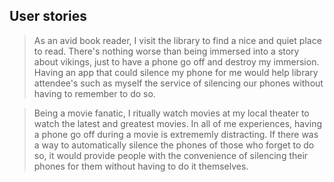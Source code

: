 ## User stories

> As an avid book reader, I visit the library to find a nice and quiet place to read. There's nothing worse than being immersed into a story about vikings, just to have a phone go off and destroy my immersion. Having an app that could silence my phone for me would help library attendee's such as myself the service of silencing our phones without having to remember to do so.

> Being a movie fanatic, I ritually watch movies at my local theater to watch the latest and greatest movies. In all of me experiences, having a phone go off during a movie is extrememly distracting. If there was a way to automatically silence the phones of those who forget to do so, it would provide people with the convenience of silencing their phones for them without having to do it themselves. 